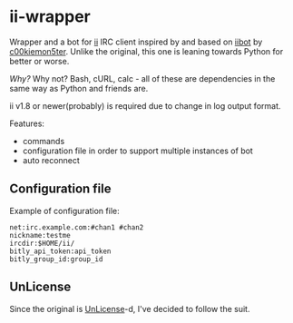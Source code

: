 # ii-wrapper

Wrapper and a bot for [ii] IRC client inspired by and based on [iibot] by
[c00kiemon5ter]. Unlike the original, this one is leaning towards Python for
better or worse.

_Why?_ Why not? Bash, cURL, calc - all of these are dependencies in the same way
as Python and friends are.

ii v1.8 or newer(probably) is required due to change in log output format.

Features:

* commands
* configuration file in order to support multiple instances of bot
* auto reconnect

## Configuration file

Example of configuration file:

```
net:irc.example.com:#chan1 #chan2
nickname:testme
ircdir:$HOME/ii/
bitly_api_token:api_token
bitly_group_id:group_id
```

## UnLicense

Since the original is [UnLicense]-d, I've decided to follow the suit.

[ii]: https://tools.suckless.org/ii/
[iibot]: https://github.com/c00kiemon5ter/iibot
[c00kiemon5ter]: https://github.com/c00kiemon5ter
[UnLicense]: https://unlicense.org
